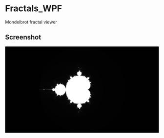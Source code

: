 # Fractals_WPF
Mondelbrot fractal viewer

## Screenshot
![Mondelbrot_1](https://github.com/MetaException/Fractals_WPF/blob/master/Images/Mondelbrot_1.png)
